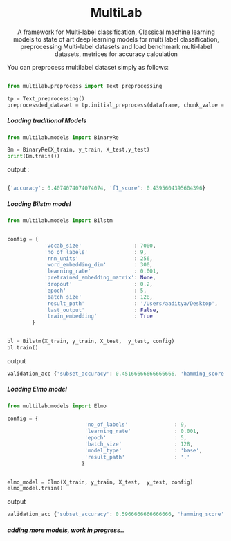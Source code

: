 <h1 align="center"> MultiLab</h1>
<p align="center">A framework for Multi-label classification, Classical machine learning models to state of art deep learning models for multi label classification, preprocessing Multi-label datasets and load benchmark multi-label datasets, metrices for accuracy calculation </p>


You can preprocess multilabel dataset simply as follows:
```python

from multilab.preprocess import Text_preprocessing

tp = Text_preprocessing()
preprocessded_dataset = tp.initial_preprocess(dataframe, chunk_value = 5)

```

##### Loading traditional Models


```python
from multilab.models import BinaryRe

Bm = BinaryRe(X_train, y_train, X_test,y_test)
print(Bm.train())
```

output :

```python

{'accuracy': 0.4074074074074074, 'f1_score': 0.4395604395604396}
```

##### Loading Bilstm model

```python
from multilab.models import Bilstm


config = {
            'vocab_size'                 : 7000,
            'no_of_labels'               : 9,
            'rnn_units'                  : 256, 
            'word_embedding_dim'         : 300, 
            'learning_rate'              : 0.001, 
            'pretrained_embedding_matrix': None,
            'dropout'                    : 0.2,
            'epoch'                      : 5,
            'batch_size'                 : 128,
            'result_path'                : '/Users/aaditya/Desktop',
            'last_output'                : False,
            'train_embedding'            : True
        }


bl = Bilstm(X_train, y_train, X_test,  y_test, config)
bl.train()
```

output

```python
validation_acc {'subset_accuracy': 0.45166666666666666, 'hamming_score': 0.4601111111111112, 'hamming_loss': 0.1285185185185185, 'micro_ac': 0.4490395710185522, 'weight_ac': 0.2830056188426279, 'epoch': 0}
```




##### Loading Elmo model

```python
from multilab.models import Elmo

config = {
                         'no_of_labels'               : 9,
                         'learning_rate'              : 0.001,
                         'epoch'                      : 5,
                         'batch_size'                 : 128,
                         'model_type'                 : 'base',
                         'result_path'                : '.'
                        }


elmo_model = Elmo(X_train, y_train, X_test,  y_test, config)
elmo_model.train()

```

output

```python
validation_acc {'subset_accuracy': 0.5966666666666666, 'hamming_score': 0.6, 'hamming_loss': 0.05907407407407408, 'micro_ac': 0.6943641132818982, 'weight_ac': 0.5731481624223015, 'epoch': 0}
```



##### adding more models, work in progress..
